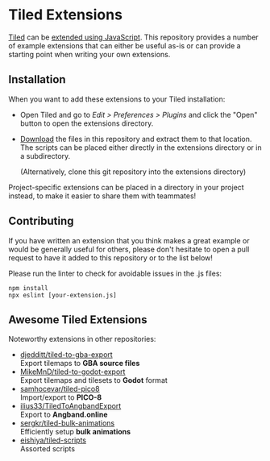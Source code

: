 # Tiled Extensions

[Tiled](https://www.mapeditor.org) can be [extended using
JavaScript](https://doc.mapeditor.org/en/stable/reference/scripting/). This
repository provides a number of example extensions that can either be useful
as-is or can provide a starting point when writing your own extensions.

## Installation

When you want to add these extensions to your Tiled installation:

* Open Tiled and go to _Edit > Preferences > Plugins_ and click the "Open"
  button to open the extensions directory.

* [Download](https://github.com/mapeditor/tiled-extensions/archive/master.zip)
  the files in this repository and extract them to that location. The scripts
  can be placed either directly in the extensions directory or in a
  subdirectory.

  (Alternatively, clone this git repository into the extensions directory)

Project-specific extensions can be placed in a directory in your project
instead, to make it easier to share them with teammates!

## Contributing

If you have written an extension that you think makes a great example or would
be generally useful for others, please don't hesitate to open a pull request to
have it added to this repository or to the list below!

Please run the linter to check for avoidable issues in the .js files:
```
npm install
npx eslint [your-extension.js]
```

## Awesome Tiled Extensions

Noteworthy extensions in other repositories:

* [djedditt/tiled-to-gba-export](https://github.com/djedditt/tiled-to-gba-export)<br>
  Export tilemaps to **GBA source files**
* [MikeMnD/tiled-to-godot-export](https://github.com/MikeMnD/tiled-to-godot-export)<br>
  Export tilemaps and tilesets to **Godot** format
* [samhocevar/tiled-pico8](https://github.com/samhocevar/tiled-pico8)<br>
  Import/export to **PICO-8**
* [ilius33/TiledToAngbandExport](https://github.com/ilius33/TiledToAngbandExport)<br>
  Export to **Angband.online**
* [sergkr/tiled-bulk-animations](https://github.com/sergkr/tiled-bulk-animations)<br>
  Efficiently setup **bulk animations**
* [eishiya/tiled-scripts](https://github.com/eishiya/tiled-scripts)<br>
  Assorted scripts
